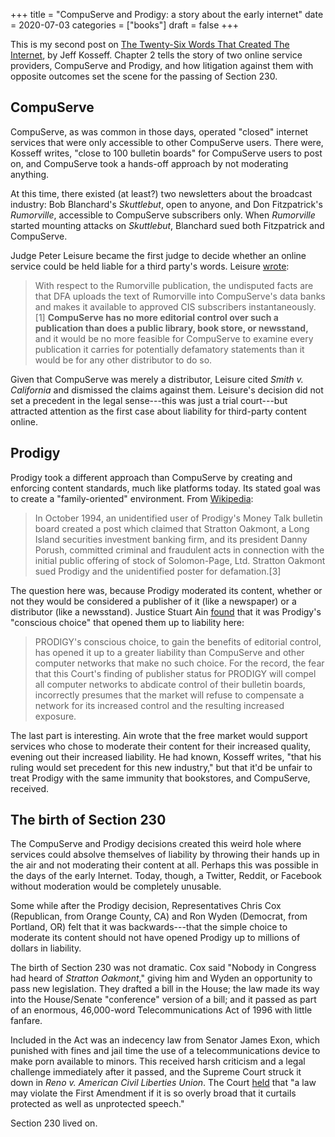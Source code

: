 +++
title = "CompuServe and Prodigy: a story about the early internet"
date = 2020-07-03
categories = ["books"]
draft = false
+++

This is my second post on [The Twenty-Six Words That Created The Internet](https://www.jeffkosseff.com/home), by Jeff Kosseff. Chapter 2 tells the story of two online service providers, CompuServe and Prodigy, and how litigation against them with opposite outcomes set the scene for the passing of Section 230.

<!--more-->

## CompuServe
CompuServe, as was common in those days, operated "closed" internet services that were only accessible to other CompuServe users. There were, Kosseff writes, "close to 100 bulletin boards" for CompuServe users to post on, and CompuServe took a hands-off approach by not moderating anything.

At this time, there existed (at least?) two newsletters about the broadcast industry: Bob Blanchard's *Skuttlebut*, open to anyone, and Don Fitzpatrick's *Rumorville*, accessible to CompuServe subscribers only. When *Rumorville* started mounting attacks on *Skuttlebut*, Blanchard sued both Fitzpatrick and CompuServe. 

Judge Peter Leisure became the first judge to decide whether an online service could be held liable for a third party's words. Leisure [wrote](https://law.justia.com/cases/federal/district-courts/FSupp/776/135/2340509/):

> With respect to the Rumorville publication, the undisputed facts are that DFA uploads the text of Rumorville into CompuServe's data banks and makes it available to approved CIS subscribers instantaneously.[1] **CompuServe has no more editorial control over such a publication than does a public library, book store, or newsstand,** and it would be no more feasible for CompuServe to examine every publication it carries for potentially defamatory statements than it would be for any other distributor to do so.

Given that CompuServe was merely a distributor, Leisure cited *Smith v. California* and dismissed the claims against them. Leisure's decision did not set a precedent in the legal sense---this was just a trial court---but attracted attention as the first case about liability for third-party content online.


## Prodigy
Prodigy took a different approach than CompuServe by creating and enforcing content standards, much like platforms today. Its stated goal was to create a "family-oriented" environment. From [Wikipedia](https://en.wikipedia.org/wiki/Stratton_Oakmont,_Inc._v._Prodigy_Services_Co.):

> In October 1994, an unidentified user of Prodigy's Money Talk bulletin board created a post which claimed that Stratton Oakmont, a Long Island securities investment banking firm, and its president Danny Porush, committed criminal and fraudulent acts in connection with the initial public offering of stock of Solomon-Page, Ltd. Stratton Oakmont sued Prodigy and the unidentified poster for defamation.[3] 

The question here was, because Prodigy moderated its content, whether or not they would be considered a publisher of it (like a newspaper) or a distributor (like a newsstand). Justice Stuart Ain [found](https://h2o.law.harvard.edu/cases/4540) that it was Prodigy's "conscious choice" that opened them up to liability here:

> PRODIGY's conscious choice, to gain the benefits of editorial control, has opened it up to a greater liability than CompuServe and other computer networks that make no such choice. For the record, the fear that this Court's finding of publisher status for PRODIGY will compel all computer networks to abdicate control of their bulletin boards, incorrectly presumes that the market will refuse to compensate a network for its increased control and the resulting increased exposure.

The last part is interesting. Ain wrote that the free market would support services who chose to moderate their content for their increased quality, evening out their increased liability. He had known, Kosseff writes, "that his ruling would set precedent for this new industry," but that it'd be unfair to treat Prodigy with the same immunity that bookstores, and CompuServe, received.


## The birth of Section 230
The CompuServe and Prodigy decisions created this weird hole where services could absolve themselves of liability by throwing their hands up in the air and not moderating their content at all. Perhaps this was possible in the days of the early Internet. Today, though, a Twitter, Reddit, or Facebook without moderation would be completely unusable.

Some while after the Prodigy decision, Representatives Chris Cox (Republican, from Orange County, CA) and Ron Wyden (Democrat, from Portland, OR) felt that it was backwards---that the simple choice to moderate its content should not have opened Prodigy up to millions of dollars in liability.

The birth of Section 230 was not dramatic. Cox said "Nobody in Congress had heard of *Stratton Oakmont*," giving him and Wyden an opportunity to pass new legislation. They drafted a bill in the House; the law made its way into the House/Senate "conference" version of a bill; and it passed as part of an enormous, 46,000-word Telecommunications Act of 1996 with little fanfare. 

Included in the Act was an indecency law from Senator James Exon, which punished with fines and jail time the use of a telecommunications device to make porn available to minors. This received harsh criticism and a legal challenge immediately after it passed, and the Supreme Court struck it down in *Reno v. American Civil Liberties Union*. The Court [held](https://supreme.justia.com/cases/federal/us/521/844/) that "a law may violate the First Amendment if it is so overly broad that it curtails protected as well as unprotected speech."

Section 230 lived on.
